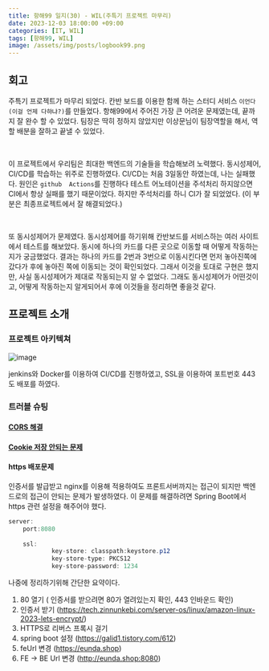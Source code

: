 ```yaml
---
title: 항해99 일지(30) - WIL(주특기 프로젝트 마무리)
date: 2023-12-03 18:00:00 +09:00
categories: [IT, WIL]
tags: [항해99, WIL]
image: /assets/img/posts/logbook99.png
---
```


## 회고
주특기 프로젝트가 마무리 되었다. 칸반 보드를 이용한 함께 하는 스터디 서비스 `이언다(이걸 언제 다햐냐?)`를 만들었다. 항해99에서 주어진 가장 큰 어려운 문제였는데, 끝까지 잘 완수 할 수 있었다. 팀장은 딱히 정하지 않았지만 이상문님이 팀장역할을 해서, 역할 배분을 잘하고 끝낼 수 있었다. 

<br/>

이 프로젝트에서 우리팀은 최대한 백엔드의 기술들을 학습해보려 노력했다. 동시성제어, CI/CD를 학습하는 위주로 진행하였다. CI/CD는 처음 3일동안 하였는데, 나는 실패했다. 원인은 `github  Actions`를 진행하다 테스트 어노테이션을 주석처리 하지않으면 CI에서 항상 실패를 했기 때문이었다. 하지만 주석처리를 하니 CI가 잘 되었었다. (이 부분은 최종프로젝트에서 잘 해결되었다.) 

<br/>

또 동시성제어가 문제였다. 동시성제어를 하기위해 칸반보드를 서비스하는 여러 사이트에서 테스트를 해보았다. 동시에 하나의 카드를 다른 곳으로 이동할 때 어떻게 작동하는지가 궁금했었다. 결과는 하나의 카드를 2번과 3번으로 이동시킨다면 먼저 놓아진쪽에 갔다가 후에 놓아진 쪽에 이동되는 것이 확인되었다. 그래서 이것을 토대로 구현은 했지만, 사실 동시성제어가 제대로 작동되는지 알 수 없었다. 그래도 동시성제어가 어떤것이고, 어떻게 작동하는지 알게되어서 후에 이것들을 정리하면 좋을것 같다.


## 프로젝트 소개

### 프로젝트 아키텍쳐

![image](https://github.com/honge7694/honge7694.github.io/assets/76715487/dc6661c2-52ce-43e7-b3a1-2c5751050a5c)

jenkins와 Docker를 이용하여 CI/CD를 진행하였고, SSL을 이용하여 포트번호 443도 배포를 하였다.


### 트러블 슈팅

#### [CORS 해결](https://honge7694.github.io/posts/troubleshooting-cors/)

#### [Cookie 저장 안되는 문제](https://honge7694.github.io/posts/troubleshooting-cookie/)

#### https 배포문제
인증서를 발급받고 nginx를 이용해 적용하여도 프론트서버까지는 접근이 되지만 백엔드로의 접근이 안되는 문제가 발생하였다. 이 문제를 해결하려면 Spring Boot에서 https 관련 설정을 해주어야 했다.

```java
server:
	port:8080
	
	ssl:
			key-store: classpath:keystore.p12
			key-store-type: PKCS12
			key-store-password: 1234
```

나중에 정리하기위해 간단한 요약이다.
1. 80 열기 ( 인증서를 받으려면 80가 열려있는지 확인, 443 인바운드 확인)
2. 인증서 받기 (https://tech.zinnunkebi.com/server-os/linux/amazon-linux-2023-lets-encrypt/)
3. HTTPS로 리버스 프록시 걸기
4. spring boot 설정 (https://galid1.tistory.com/612)
5. feUrl 변경 (https://eunda.shop)
6. FE -> BE Url 변경 (http://eunda.shop:8080)






